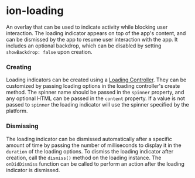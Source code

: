 # ion-loading

An overlay that can be used to indicate activity while blocking user interaction. The loading indicator appears on top of the app's content, and can be dismissed by the app to resume user interaction with the app. It includes an optional backdrop, which can be disabled by setting `showBackdrop: false` upon creation.


### Creating

Loading indicators can be created using a [Loading Controller](../loading-controller). They can be customized by passing loading options in the loading controller's create method. The spinner name should be passed in the `spinner` property, and any optional HTML can be passed in the `content` property. If a value is not passed to `spinner` the loading indicator will use the spinner specified by the platform.


### Dismissing

The loading indicator can be dismissed automatically after a specific amount of time by passing the number of milliseconds to display it in the `duration` of the loading options. To dismiss the loading indicator after creation, call the `dismiss()` method on the loading instance. The `onDidDismiss` function can be called to perform an action after the loading indicator is dismissed.

